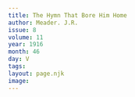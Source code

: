 ```yaml
---
title: The Hymn That Bore Him Home
author: Meader. J.R.
issue: 8
volume: 11
year: 1916
month: 46
day: V
tags:
layout: page.njk
image:
---
```


